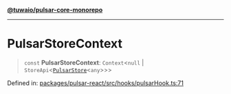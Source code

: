 [**@tuwaio/pulsar-core-monorepo**](../../../README.md)

***

# PulsarStoreContext

> `const` **PulsarStoreContext**: `Context`\<`null` \| `StoreApi`\<[`PulsarStore`](../type-aliases/PulsarStore.md)\<`any`\>\>\>

Defined in: [packages/pulsar-react/src/hooks/pulsarHook.ts:71](https://github.com/TuwaIO/pulsar-core/blob/86c8fdb539eb00427d06ed808054f92cd1a1cac1/packages/pulsar-react/src/hooks/pulsarHook.ts#L71)

